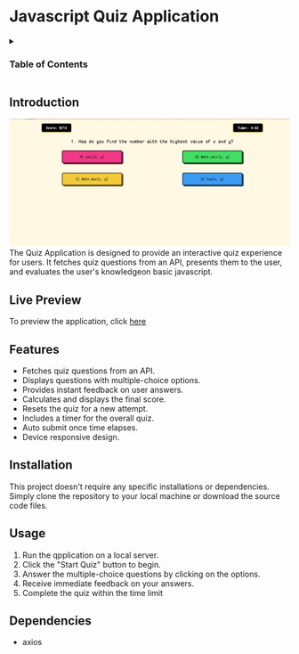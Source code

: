 # Javascript Quiz Application

<details> 
 <summary> <h3> Table of Contents </h3></summary>
  <ol>
   <li> <a href= "#introduction"> Introduction </a></li>
   <li><a href= "#live-preview"> Live Preview </a> </li>
   <li><a href= "#features"> Features </a></li>
   <li><a href= "#installation"> Installation </a> </li>
   <li><a href= "#usage"> Usage </a> </li>
   <li><a href= "#usage"> Dependencies </a></li>
  </ol>
</details>

## Introduction

![quiz UI ](./assets/UI-screenshot.png) </br>
The Quiz Application is designed to provide an interactive quiz experience for users. It fetches quiz questions from an API, presents them to the user, and evaluates the user's knowledgeon basic javascript.

## Live Preview

To preview the application, click <a href="https://courageous-swan-203f3c.netlify.app/" target="_blank">here</a>

## Features

- Fetches quiz questions from an API.
- Displays questions with multiple-choice options.
- Provides instant feedback on user answers.
- Calculates and displays the final score.
- Resets the quiz for a new attempt.
- Includes a timer for the overall quiz.
- Auto submit once time elapses.
- Device responsive design.

## Installation

This project doesn't require any specific installations or dependencies. Simply clone the repository to your local machine or download the source code files.

## Usage

1. Run the qpplication on a local server.
2. Click the "Start Quiz" button to begin.
3. Answer the multiple-choice questions by clicking on the options.
4. Receive immediate feedback on your answers.
5. Complete the quiz within the time limit

## Dependencies

- axios
